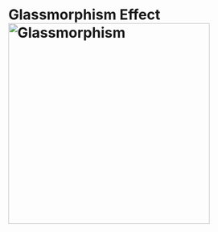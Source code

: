 <div>
  <h1>Glassmorphism Effect </🤤h1>
  <img src="https://github.com/user-attachments/assets/05002bcd-452e-43a3-a9b3-4e5948dfb3ce" alt="Glassmorphism" width="400" />
</div>
